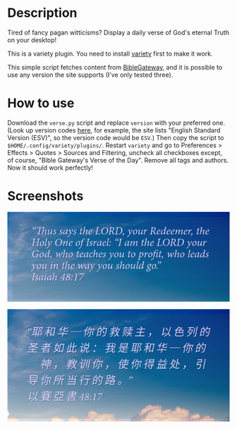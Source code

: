 # Description

Tired of fancy pagan witticisms? Display a daily verse of God's eternal Truth on your desktop!

This is a variety plugin. You need to install [variety](https://github.com/varietywalls/variety) first to make it work.

This simple script fetches content from [BibleGateway](https://www.biblegateway.com), and it is possible to use any version the site supports (I've only tested three).

# How to use

Download the `verse.py` script and replace `version` with your preferred one. (Look up version codes [here](https://www.biblegateway.com/versions/), for example, the site lists "English Standard Version (ESV)", so the version code would be `ESV`.) Then copy the script to `$HOME/.config/variety/plugins/`. Restart `variety` and go to Preferences > Effects > Quotes > Sources and Filtering, uncheck all checkboxes except, of course, "Bible Gateway's Verse of the Day". Remove all tags and authors. Now it should work perfectly!

# Screenshots

![ESV](screenshots/ESV.png)

![CUV](screenshots/CUV.png)
